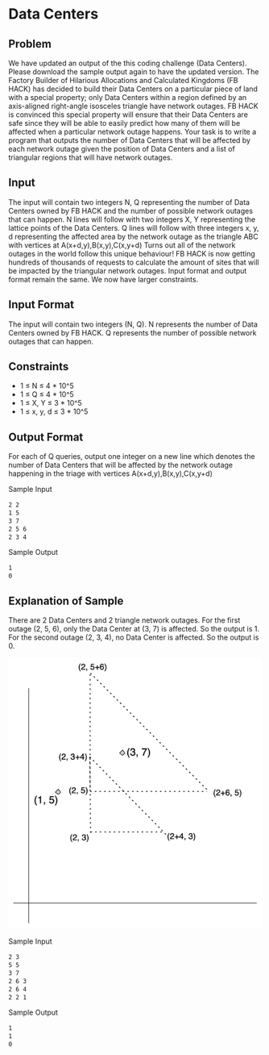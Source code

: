 # Data Centers

## Problem

We have updated an output of the this coding challenge (Data Centers). Please download the sample output again to have the updated version.
The Factory Builder of Hilarious Allocations and Calculated Kingdoms (FB HACK) has decided to build their Data Centers on a particular piece of land with a special property; only Data Centers within a region defined by an axis-aligned right-angle isosceles triangle have network outages.
FB HACK is convinced this special property will ensure that their Data Centers are safe since they will be able to easily predict how many of them will be affected when a particular network outage happens. Your task is to write a program that outputs the number of Data Centers that will be affected by each network outage given the position of Data Centers and a list of triangular regions that will have network outages.

## Input

The input will contain two integers N, Q representing the number of Data Centers owned by FB HACK and the number of possible network outages that can happen.
N lines will follow with two integers X, Y representing the lattice points of the Data Centers.
Q lines will follow with three integers x, y, d representing the affected area by the network outage as the triangle ABC with vertices at A(x+d,y),B(x,y),C(x,y+d)
Turns out all of the network outages in the world follow this unique behaviour! FB HACK is now getting hundreds of thousands of requests to calculate the amount of sites that will be impacted by the triangular network outages.
Input format and output format remain the same. We now have larger constraints.

## Input Format

The input will contain two integers (N, Q).
N represents the number of Data Centers owned by FB HACK.
Q represents the number of possible network outages that can happen.

## Constraints

- 1 ≤ N ≤ 4 * 10^5
- 1 ≤ Q ≤ 4 * 10^5
- 1 ≤ X, Y ≤ 3 * 10^5
- 1 ≤ x, y, d ≤ 3 * 10^5

## Output Format

For each of Q queries, output one integer on a new line which denotes the number of Data Centers that will be affected by the network outage happening in the triage with vertices A(x+d,y),B(x,y),C(x,y+d)

Sample Input

```text
2 2
1 5
3 7
2 5 6
2 3 4
```

Sample Output

```text
1
0
```

## Explanation of Sample

There are 2 Data Centers and 2 triangle network outages.
For the first outage (2, 5, 6), only the Data Center at (3, 7) is affected. So the output is 1.
For the second outage (2, 3, 4), no Data Center is affected. So the output is 0.

![Triangles](2022-10-06-03-19-42.png)

Sample Input

```text
2 3
5 5
3 7
2 6 3
2 6 4
2 2 1
```

Sample Output

```text
1
1
0
```
